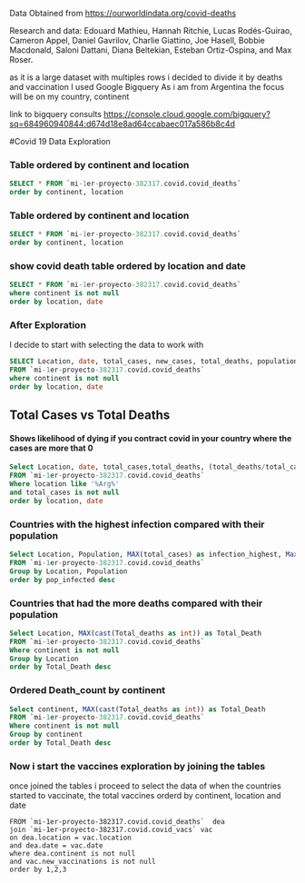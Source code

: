 Data Obtained from https://ourworldindata.org/covid-deaths

Research and data: Edouard Mathieu, Hannah Ritchie, Lucas Rodés-Guirao, Cameron Appel, Daniel Gavrilov, Charlie Giattino, Joe Hasell, Bobbie Macdonald, 
Saloni Dattani, Diana Beltekian, Esteban Ortiz-Ospina, and Max Roser.

as it is a large dataset with multiples rows i decided to divide it by deaths and vaccination
I used Google Bigquery
As i am from Argentina the focus will be on my country, continent

link to bigquery consults https://console.cloud.google.com/bigquery?sq=684960940844:d674d18e8ad64ccabaec017a586b8c4d

#Covid 19 Data Exploration

### Table ordered by continent and location

``` sql
SELECT * FROM `mi-1er-proyecto-382317.covid.covid_deaths` 
order by continent, location
```

### Table ordered by continent and location

```sql
SELECT * FROM `mi-1er-proyecto-382317.covid.covid_deaths` 
order by continent, location
```


### show covid death table ordered by location and date

```sql
SELECT * FROM `mi-1er-proyecto-382317.covid.covid_deaths` 
where continent is not null
order by location, date
```

### After Exploration 
I decide to start with selecting the data to work with

```sql
SELECT Location, date, total_cases, new_cases, total_deaths, population
FROM `mi-1er-proyecto-382317.covid.covid_deaths` 
where continent is not null
order by location, date
```


## Total Cases vs Total Deaths
#### Shows likelihood of dying if you contract covid in your country where the cases are more that 0

```sql
Select Location, date, total_cases,total_deaths, (total_deaths/total_cases)*100 as DeathPercentage
FROM `mi-1er-proyecto-382317.covid.covid_deaths`
Where location like '%Arg%'
and total_cases is not null 
order by location, date
```

### Countries with the highest infection compared with their population

```sql
Select Location, Population, MAX(total_cases) as infection_highest, Max((total_cases/population))*100 as pop_infected
FROM `mi-1er-proyecto-382317.covid.covid_deaths`
Group by Location, Population
order by pop_infected desc
```

### Countries that had the more deaths compared with their population

```sql
Select Location, MAX(cast(Total_deaths as int)) as Total_Death
FROM `mi-1er-proyecto-382317.covid.covid_deaths`
Where continent is not null 
Group by Location
order by Total_Death desc
```


### Ordered Death_count by continent

```sql
Select continent, MAX(cast(Total_deaths as int)) as Total_Death
FROM `mi-1er-proyecto-382317.covid.covid_deaths`
Where continent is not null 
Group by continent
order by Total_Death desc
```


### Now i start the vaccines exploration by joining the tables
once joined the tables i proceed to select the data of when the countries started to vaccinate, the total vaccines orderd by continent, location and date

```select dea.continent, dea.location, dea.date, dea.population, vac.new_vaccinations 
FROM `mi-1er-proyecto-382317.covid.covid_deaths`  dea
join `mi-1er-proyecto-382317.covid.covid_vacs` vac
on dea.location = vac.location 
and dea.date = vac.date
where dea.continent is not null
and vac.new_vaccinations is not null
order by 1,2,3
```
